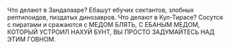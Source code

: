 Что делают в Зандалааре? Ебашут ебучих сектантов, злобных рептилоидов, пиздатых динозавров. Что делают в Кул-Тирасе? Сосутся с пиратами и сражаются с МЕДОМ БЛЯТЬ, С ЕБАНЫМ МЕДОМ, КОТОРЫЙ УСТРОИЛ НАХУЙ БУНТ, ВЫ ПРОСТО ЗАДУМАЙТЕСЬ НАД ЭТИМ ГОВНОМ.